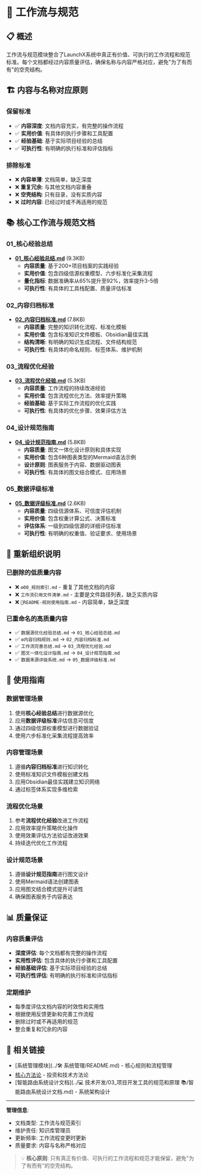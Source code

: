# 🔄 工作流与规范

## 📋 概述
工作流与规范模块整合了LaunchX系统中真正有价值、可执行的工作流程和规范标准。每个文档都经过内容质量评估，确保名称与内容严格对应，避免"为了有而有"的空壳结构。

## 🏗️ 内容与名称对应原则

### 保留标准
- ✅ **内容深度**: 文档内容充实，有完整的操作流程
- ✅ **实用价值**: 有具体的执行步骤和工具配置
- ✅ **经验基础**: 基于实际项目经验的总结
- ✅ **可执行性**: 有明确的执行标准和评估指标

### 排除标准
- ❌ **内容单薄**: 文档简单，缺乏深度
- ❌ **重复冗余**: 与其他文档内容重叠
- ❌ **空壳结构**: 只有目录，没有实质内容
- ❌ **过时内容**: 已经过时或不再适用的规范

## 📚 核心工作流与规范文档

### 01_核心经验总结
- **[01_核心经验总结.md](./01_核心经验总结.md)** (9.3KB)
  - **内容质量**: 基于200+项目档案的实践经验
  - **实用价值**: 包含四级信源权重模型、六步标准化采集流程
  - **量化指标**: 数据准确率从65%提升至92%，效率提升3-5倍
  - **可执行性**: 有具体的工具栈配置、质量评估标准

### 02_内容归档标准
- **[02_内容归档标准.md](./02_内容归档标准.md)** (7.8KB)
  - **内容质量**: 完整的知识转化流程、标准化模板
  - **实用价值**: 包含标准知识文件模板、Obsidian最佳实践
  - **结构清晰**: 有明确的知识生成流程、文件结构规范
  - **可执行性**: 有具体的命名规则、标签体系、维护机制

### 03_流程优化经验
- **[03_流程优化经验.md](./03_流程优化经验.md)** (5.3KB)
  - **内容质量**: 工作流程的持续改进经验
  - **实用价值**: 包含流程优化方法、效率提升策略
  - **经验基础**: 基于实际工作流程的优化实践
  - **可执行性**: 有具体的优化步骤、效果评估方法

### 04_设计规范指南
- **[04_设计规范指南.md](./04_设计规范指南.md)** (5.8KB)
  - **内容质量**: 图文一体化设计原则和具体实现
  - **实用价值**: 包含6种图表类型的Mermaid语法示例
  - **设计原则**: 图表服务于内容、数据驱动图表
  - **可执行性**: 有具体的图文结合模式、应用场景

### 05_数据评级标准
- **[05_数据评级标准.md](./05_数据评级标准.md)** (2.6KB)
  - **内容质量**: 四级信源体系、可信度评估机制
  - **实用价值**: 包含权重计算公式、决策标准
  - **评估体系**: 一级到四级信源的详细评估标准
  - **可执行性**: 有明确的权重值、验证要求、使用场景

## 🔄 重新组织说明

### 已删除的低质量内容
- ❌ `⚙️00_规则索引.md` - 重复了其他文档的内容
- ❌ `工作流引用文件清单.md` - 主要是文件路径列表，缺乏实质内容
- ❌ `📖README-规则使用指南.md` - 内容简单，缺乏深度

### 已重命名的高质量内容
- ✅ `数据源优化经验总结.md` → `01_核心经验总结.md`
- ✅ `⚙️内容归档规则.md` → `02_内容归档标准.md`
- ✅ `工作流完善总结.md` → `03_流程优化经验.md`
- ✅ `图文一体化设计指南.md` → `04_设计规范指南.md`
- ✅ `数据来源评级系统.md` → `05_数据评级标准.md`

## 🎯 使用指南

### 数据管理场景
1. 使用**核心经验总结**进行数据源优化
2. 应用**数据评级标准**评估信息可信度
3. 通过四级信源权重模型进行数据验证
4. 使用六步标准化采集流程提高效率

### 内容管理场景
1. 遵循**内容归档标准**进行知识转化
2. 使用标准知识文件模板创建文档
3. 应用Obsidian最佳实践建立知识网络
4. 通过标签体系实现多维检索

### 流程优化场景
1. 参考**流程优化经验**改进工作流程
2. 应用效率提升策略优化操作
3. 使用效果评估方法验证改进效果
4. 持续迭代优化工作流程

### 设计规范场景
1. 遵循**设计规范指南**进行图文设计
2. 使用Mermaid语法创建图表
3. 应用图文结合模式提升可读性
4. 确保图表服务于内容表达

## 📊 质量保证

### 内容质量评估
- **深度评估**: 每个文档都有完整的操作流程
- **实用性评估**: 包含具体的执行步骤和工具配置
- **经验基础评估**: 基于实际项目经验的总结
- **可执行性评估**: 有明确的执行标准和评估指标

### 定期维护
- 每季度评估文档内容的时效性和实用性
- 根据使用反馈更新和完善工作流程
- 删除过时或不再适用的规范
- 整合重复和冗余的内容

## 🔗 相关链接

- [系统管理模块](../🛠️ 系统管理/README.md) - 核心规则和流程管理
- [核心方法论](../核心方法论/README.md) - 投资和技术方法论
- [智能路由系统设计文档](../💻 技术开发/03_项目开发工具的规范和原理 📚/智能路由系统设计文档.md) - 系统架构设计

---

**管理信息**:
- 文档类型: 工作流与规范索引
- 维护责任: 知识库管理员
- 更新频率: 工作流程变更时更新
- 质量要求: 内容与名称严格对应

> 💡 **核心原则**: 只有真正有价值、可执行的工作流程和规范才能保留，避免"为了有而有"的空壳结构。
